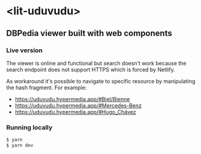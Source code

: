 # \<lit-uduvudu\>
## DBPedia viewer built with web components

### Live version

The viewer is online and functional but search doesn't work because the search endpoint does not support HTTPS which is forced by Netlify.

As workaround it's possible to navigate to specific resource by manipulating the hash fragment. For example:

- https://uduvudu.hypermedia.app/#Biel/Bienne
- https://uduvudu.hypermedia.app/#Mercedes-Benz
- https://uduvudu.hypermedia.app/#Hugo_Chávez

### Running locally

```bash
$ yarn
$ yarn dev
```
